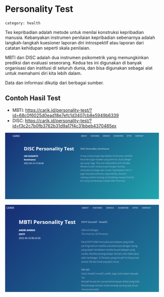 # Personality Test
`category: health`

Tes kepribadian adalah metode untuk menilai konstruksi kepribadian manusia. Kebanyakan instrumen penilaian kepribadian sebenarnya adalah langkah-langkah kuesioner laporan diri introspektif atau laporan dari catatan kehidupan seperti skala penilaian.

MBTI dan DISC adalah dua instrumen psikometrik yang memungkinkan prediksi dan evaluasi seseorang. Kedua tes ini digunakan di banyak organisasi dan institusi di seluruh dunia, dan bisa digunakan sebagai alat untuk memahami diri kita lebih dalam.

Data dan informasi dikutip dari berbagai sumber.

## Contoh Hasil Test

- MBTI: https://carik.id/personality-test/?id=68c0f6025d0ead18e7efc1d3407cb8e5949b6339
- DISC: https://carik.id/personality-test/?id=f3c2c7b0fb3762b31d9a17f4c31bbeb4370485ex

![personality](images/disc.png)

![personality](images/mbti.png)


